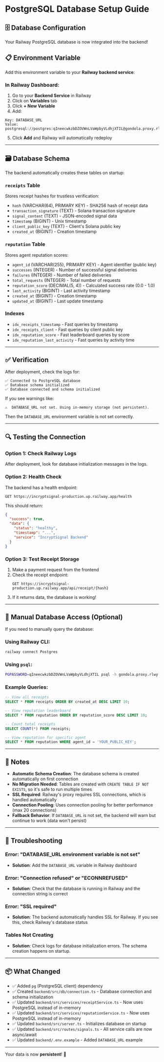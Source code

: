 # PostgreSQL Database Setup Guide

## 🗄️ Database Configuration

Your Railway PostgreSQL database is now integrated into the backend!

## 📋 Environment Variable

Add this environment variable to your **Railway backend service**:

### In Railway Dashboard:

1. Go to your **Backend Service** in Railway
2. Click on **Variables** tab
3. Click **+ New Variable**
4. Add:

```
Key: DATABASE_URL
Value: postgresql://postgres:qIneecwkzbDZOVWnLVaWpbyVLdhjXTIL@gondola.proxy.rlwy.net:29810/railway
```

5. Click **Add** and Railway will automatically redeploy

---

## 🗃️ Database Schema

The backend automatically creates these tables on startup:

### `receipts` Table
Stores receipt hashes for trustless verification:
- `hash` (VARCHAR(64), PRIMARY KEY) - SHA256 hash of receipt data
- `transaction_signature` (TEXT) - Solana transaction signature
- `signal_content` (TEXT) - JSON-encoded signal data
- `timestamp` (BIGINT) - Unix timestamp
- `client_public_key` (TEXT) - Client's Solana public key
- `created_at` (BIGINT) - Creation timestamp

### `reputation` Table
Stores agent reputation scores:
- `agent_id` (VARCHAR(255), PRIMARY KEY) - Agent identifier (public key)
- `successes` (INTEGER) - Number of successful signal deliveries
- `failures` (INTEGER) - Number of failed deliveries
- `total_requests` (INTEGER) - Total number of requests
- `reputation_score` (DECIMAL(5, 4)) - Calculated success rate (0.0 - 1.0)
- `last_activity` (BIGINT) - Last activity timestamp
- `created_at` (BIGINT) - Creation timestamp
- `updated_at` (BIGINT) - Last update timestamp

### Indexes
- `idx_receipts_timestamp` - Fast queries by timestamp
- `idx_receipts_client` - Fast queries by client public key
- `idx_reputation_score` - Fast leaderboard queries by score
- `idx_reputation_last_activity` - Fast queries by activity time

---

## ✅ Verification

After deployment, check the logs for:

```
✅ Connected to PostgreSQL database
✅ Database schema initialized
✅ Database connected and schema initialized
```

If you see warnings like:
```
⚠️  DATABASE_URL not set. Using in-memory storage (not persistent).
```

Then the `DATABASE_URL` environment variable is not set correctly.

---

## 🔍 Testing the Connection

### Option 1: Check Railway Logs

After deployment, look for database initialization messages in the logs.

### Option 2: Health Check

The backend has a health endpoint:
```
GET https://incryptsignal-production.up.railway.app/health
```

This should return:
```json
{
  "success": true,
  "data": {
    "status": "healthy",
    "timestamp": "...",
    "service": "IncryptSignal Backend"
  }
}
```

### Option 3: Test Receipt Storage

1. Make a payment request from the frontend
2. Check the receipt endpoint:
   ```
   GET https://incryptsignal-production.up.railway.app/api/receipt/{hash}
   ```
3. If it returns data, the database is working!

---

## 🔧 Manual Database Access (Optional)

If you need to manually query the database:

### Using Railway CLI:
```bash
railway connect Postgres
```

### Using `psql`:
```bash
PGPASSWORD=qIneecwkzbDZOVWnLVaWpbyVLdhjXTIL psql -h gondola.proxy.rlwy.net -U postgres -p 29810 -d railway
```

### Example Queries:

```sql
-- View all receipts
SELECT * FROM receipts ORDER BY created_at DESC LIMIT 10;

-- View reputation leaderboard
SELECT * FROM reputation ORDER BY reputation_score DESC LIMIT 10;

-- Count total receipts
SELECT COUNT(*) FROM receipts;

-- View reputation for specific agent
SELECT * FROM reputation WHERE agent_id = 'YOUR_PUBLIC_KEY';
```

---

## 📝 Notes

- **Automatic Schema Creation**: The database schema is created automatically on first connection
- **No Migration Needed**: Tables are created with `CREATE TABLE IF NOT EXISTS`, so it's safe to run multiple times
- **SSL Required**: Railway's proxy requires SSL connections, which is handled automatically
- **Connection Pooling**: Uses connection pooling for better performance (max 20 connections)
- **Fallback Behavior**: If `DATABASE_URL` is not set, the backend will warn but continue to work (data won't persist)

---

## 🚨 Troubleshooting

### Error: "DATABASE_URL environment variable is not set"
- **Solution**: Add the `DATABASE_URL` variable in Railway dashboard

### Error: "Connection refused" or "ECONNREFUSED"
- **Solution**: Check that the database is running in Railway and the connection string is correct

### Error: "SSL required"
- **Solution**: The backend automatically handles SSL for Railway. If you see this, check Railway's database status

### Tables Not Creating
- **Solution**: Check logs for database initialization errors. The schema creation happens on startup.

---

## 📦 What Changed

- ✅ Added `pg` (PostgreSQL client) dependency
- ✅ Created `backend/src/db/connection.ts` - Database connection and schema initialization
- ✅ Updated `backend/src/services/receiptService.ts` - Now uses PostgreSQL instead of in-memory
- ✅ Updated `backend/src/services/reputationService.ts` - Now uses PostgreSQL instead of in-memory
- ✅ Updated `backend/src/server.ts` - Initializes database on startup
- ✅ Updated `backend/src/routes/signals.ts` - All service calls are now async/await
- ✅ Updated `backend/.env.example` - Added `DATABASE_URL` example

---

Your data is now **persistent**! 🎉

